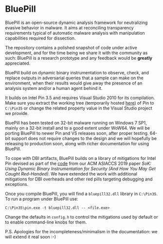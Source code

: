 # BluePill

BluePill is an open-source dynamic analysis framework for neutralizing evasive behavior in malware.
It aims at reconciling transparency requirements typical of automatic malware analysis with manipulation capabilities required for dissection.

The repository contains a polished snapshot of code under active development, and for the time being we share it with the community as such: BluePill is a research prototype and any feedback would be **greatly** appreciated. 

BluePill build on dynamic binary instrumentation to observe, check, and replace outputs in adversarial queries that a sample can make on the environment, when their results would give away the presence of an analysis system and/or a human agent behind it.

It builds on Intel Pin 3.5 and requires Visual Studio 2010 for its compilation. Make sure you extract the working tree (temporarily hosted [here](https://drive.google.com/file/d/1fKTRcpYbH-cbqfGQwPV5evx9KMrAkBIE/view?usp=sharing)) of Pin to `C:\Pin35` or change the related property value in the Visual Studio project we provide.

BluePill has been tested on 32-bit malware running on Windows 7 SP1, mainly on a 32-bit install and to a good extent under WoW64. We will be porting BluePill to newer Pin and VS releases soon, after proper testing. 64-bit support does not require changes to the design and we will hopefully be releasing to production soon, along with richer documentation for using BluePill.

To cope with DBI artifacts, BluePill builds on a library of mitigations for Intel Pin devised as part of the [code](https://github.com/season-lab/sok-dbi-security/) from our ACM ASIACCS 2019 paper *SoK: Using Dynamic Binary Instrumentation for Security (And How You May Get Caught Red-Handed)*. We have extended the work with additional mitigations for DBI overheads and other red pills targeting debugging and exceptions.

Once you compile BluePill, you will find a `bluepill32.dll` library in `C:\Pin35`. To run a program under BluePill use:

```
C:\Pin35\pin.exe -t bluepill32.dll -- <file.exe>
```

Change the defaults in `config.h` to control the mitigations used by default or to enable command-line knobs for them.


P.S. Apologies for the incompleteness/minimalism in the documentation: we will extend it real soon :-)
